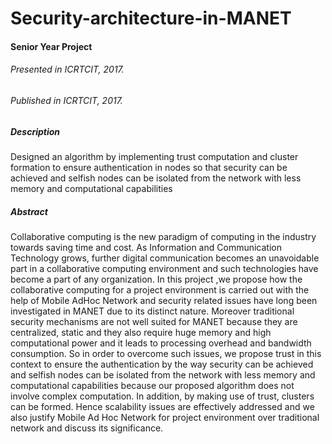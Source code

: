 # Security-architecture-in-MANET
#### Senior Year Project
###### Presented in ICRTCIT, 2017.
###### Published in ICRTCIT, 2017.

##### Description
Designed an algorithm by implementing trust computation and cluster formation to ensure authentication in nodes so that
security can be achieved and selfish nodes can be isolated from the network with less memory and computational
capabilities

##### Abstract

Collaborative computing is the new paradigm of computing in the industry towards saving time and cost. As Information and Communication Technology grows, further digital communication becomes an unavoidable part in a collaborative computing environment and such technologies have become a part of any organization. In this project ,we propose how the collaborative computing for a project environment is carried out with the help of Mobile AdHoc Network and security related issues have long been investigated in MANET due to its distinct nature. Moreover traditional security mechanisms are not well suited for MANET
because they are centralized, static and they also require huge memory and high computational power and it leads to processing overhead and bandwidth consumption. So in order to overcome such issues, we propose trust in this context to ensure the authentication by the way security can be achieved and selfish nodes can be isolated from the network with less memory and computational capabilities because our proposed algorithm does not involve complex computation. In addition, by making use of trust, clusters can be formed. Hence scalability issues are effectively addressed and we also justify Mobile Ad Hoc Network for project environment over traditional network and discuss its significance.

